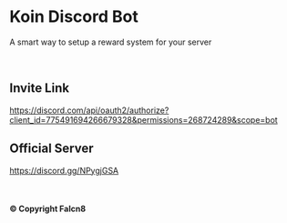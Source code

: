 # Koin Discord Bot
A smart way to setup a reward system for your server  

<br>

## Invite Link
https://discord.com/api/oauth2/authorize?client_id=775491694266679328&permissions=268724289&scope=bot  

## Official Server
https://discord.gg/NPygjGSA  

<br>

#### © Copyright Falcn8
